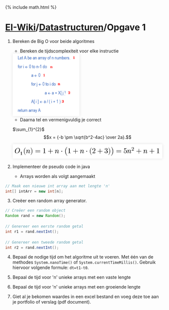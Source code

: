 {% include math.html %}
# [EI-Wiki](..)/[Datastructuren](Home)/Opgave 1
1. Bereken de Big O voor beide algoritmes
    * Bereken de tijdscomplexiteit voor elke instructie

    <img height="200px" src="media/opgave1/numalgo.png" style="box-shadow: 0 0 10px rgba(0,0,0,0.1);">

    * Daarna tel en vermenigvuldig je correct

    $\sum_{1}^{2}$
    $$x = {-b \pm \sqrt{b^2-4ac} \over 2a}.$$

    <img width="500px" src="media/opgave1/funcalgo.png" style="box-shadow: 0 0 10px rgba(0,0,0,0.1);">

2. Implementeer de pseudo code in java
    * Arrays worden als volgt aangemaakt

```java
// Maak een nieuwe int array aan met lengte 'n'
int[] intArr = new int[n];
```
3. Creëer een random array generator.

```java
// Creëer een random object
Random rand = new Random();

// Genereer een eerste random getal
int r1 = rand.nextInt();

// Genereer een tweede random getal
int r2 = rand.nextInt();
```

4. Bepaal de nodige tijd om het algoritme uit te voeren. Met één van de methodes `System.nanoTime()` of `System.currentTimeMillis()`. Gebruik hiervoor volgende formule: `dt=t1-t0`.

5. Bepaal de tijd voor 'n' unieke arrays met een vaste lengte
6. Bepaal de tijd voor 'n' unieke arrays met een groeiende lengte
7. Giet al je bekomen waardes in een excel bestand en voeg deze toe aan je portfolio of verslag (pdf document).
